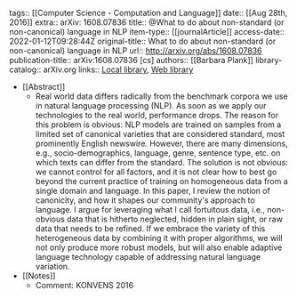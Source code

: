 tags:: [[Computer Science - Computation and Language]]
date:: [[Aug 28th, 2016]]
extra:: arXiv: 1608.07836
title:: @What to do about non-standard (or non-canonical) language in NLP
item-type:: [[journalArticle]]
access-date:: 2022-01-12T09:28:44Z
original-title:: What to do about non-standard (or non-canonical) language in NLP
url:: http://arxiv.org/abs/1608.07836
publication-title:: arXiv:1608.07836 [cs]
authors:: [[Barbara Plank]]
library-catalog:: arXiv.org
links:: [Local library](zotero://select/groups/2386895/items/7LNGR4N5), [Web library](https://www.zotero.org/groups/2386895/items/7LNGR4N5)

- [[Abstract]]
	- Real world data differs radically from the benchmark corpora we use in natural language processing (NLP). As soon as we apply our technologies to the real world, performance drops. The reason for this problem is obvious: NLP models are trained on samples from a limited set of canonical varieties that are considered standard, most prominently English newswire. However, there are many dimensions, e.g., socio-demographics, language, genre, sentence type, etc. on which texts can differ from the standard. The solution is not obvious: we cannot control for all factors, and it is not clear how to best go beyond the current practice of training on homogeneous data from a single domain and language. In this paper, I review the notion of canonicity, and how it shapes our community's approach to language. I argue for leveraging what I call fortuitous data, i.e., non-obvious data that is hitherto neglected, hidden in plain sight, or raw data that needs to be refined. If we embrace the variety of this heterogeneous data by combining it with proper algorithms, we will not only produce more robust models, but will also enable adaptive language technology capable of addressing natural language variation.
- [[Notes]]
	- Comment: KONVENS 2016